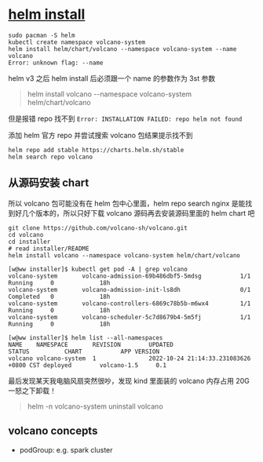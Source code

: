 # [helm install](/2022/10/helm_install_volcano.md)

```
sudo pacman -S helm
kubectl create namespace volcano-system
helm install helm/chart/volcano --namespace volcano-system --name volcano
Error: unknown flag: --name
```

helm v3 之后 helm install 后必须跟一个 name 的参数作为 3st 参数

> helm install volcano --namespace volcano-system helm/chart/volcano

但是报错 repo 找不到 `Error: INSTALLATION FAILED: repo helm not found`

添加 helm 官方 repo 并尝试搜索 volcano 包结果提示找不到

```
helm repo add stable https://charts.helm.sh/stable
helm search repo volcano
```

## 从源码安装 chart

所以 volcano 包可能没有在 helm 包中心里面，helm repo search nginx 是能找到好几个版本的，所以只好下载 volcano 源码再去安装源码里面的 helm chart 吧

```
git clone https://github.com/volcano-sh/volcano.git
cd volcano
cd installer
# read installer/README
helm install volcano --namespace volcano-system helm/chart/volcano

[w@ww installer]$ kubectl get pod -A | grep volcano
volcano-system       volcano-admission-69b486dbf5-5mdsg           1/1     Running     0             18h
volcano-system       volcano-admission-init-ls8dh                 0/1     Completed   0             18h
volcano-system       volcano-controllers-6869c78b5b-m6wx4         1/1     Running     0             18h
volcano-system       volcano-scheduler-5c7d8679b4-5m5fj           1/1     Running     0             18h

[w@ww installer]$ helm list --all-namespaces
NAME    NAMESPACE       REVISION        UPDATED                                 STATUS          CHART           APP VERSION
volcano volcano-system  1               2022-10-24 21:14:33.231083626 +0800 CST deployed        volcano-1.5     0.1 
```

最后发现某天我电脑风扇突然很吵，发现 kind 里面装的 volcano 内存占用 20G 一怒之下卸载！

> helm -n volcano-system uninstall volcano

## volcano concepts

- podGroup: e.g. spark cluster
